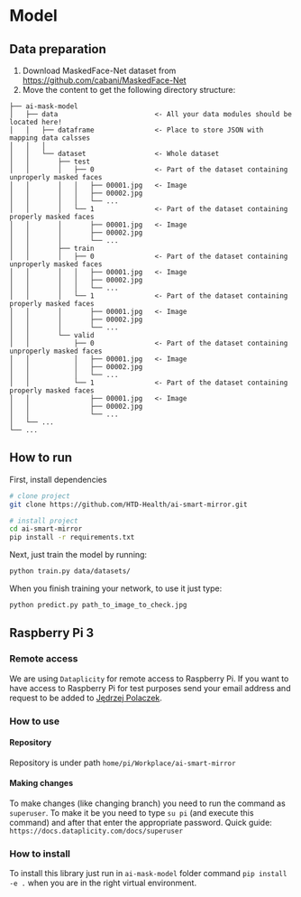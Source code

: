 # Model

## Data preparation

1. Download MaskedFace-Net dataset from https://github.com/cabani/MaskedFace-Net
2. Move the content to get the following directory structure:

```
├── ai-mask-model
│   ├── data                        <- All your data modules should be located here!
│   │   ├── dataframe               <- Place to store JSON with mapping data calsses
│   │   │
│   │   └── dataset                 <- Whole dataset
│   │       ├── test                
│   │       │   ├── 0               <- Part of the dataset containing unproperly masked faces
│   │       │   │   ├── 00001.jpg   <- Image
│   │       │   │   ├── 00002.jpg
│   │       │   │   └── ...
│   │       │   └── 1               <- Part of the dataset containing properly masked faces
│   │       │       ├── 00001.jpg   <- Image
│   │       │       ├── 00002.jpg
│   │       │       └── ...
│   │       ├── train
│   │       │   ├── 0               <- Part of the dataset containing unproperly masked faces
│   │       │   │   ├── 00001.jpg   <- Image
│   │       │   │   ├── 00002.jpg
│   │       │   │   └── ...
│   │       │   └── 1               <- Part of the dataset containing properly masked faces
│   │       │       ├── 00001.jpg   <- Image
│   │       │       ├── 00002.jpg
│   │       │       └── ...
│   │       └── valid
│   │           ├── 0               <- Part of the dataset containing unproperly masked faces
│   │           │   ├── 00001.jpg   <- Image
│   │           │   ├── 00002.jpg
│   │           │   └── ...
│   │           └── 1               <- Part of the dataset containing properly masked faces
│   │               ├── 00001.jpg   <- Image
│   │               ├── 00002.jpg
│   │               └── ...
│   └── ...
└── ...

```

## How to run

First, install dependencies

```bash
# clone project
git clone https://github.com/HTD-Health/ai-smart-mirror.git

# install project
cd ai-smart-mirror
pip install -r requirements.txt
```

Next, just train the model by running:

```bash
python train.py data/datasets/
```

When you finish training your network, to use it just type:

```bash
python predict.py path_to_image_to_check.jpg
```

## Raspberry Pi 3

### Remote access

We are using `Dataplicity` for remote access to Raspberry Pi.
If you want to have access to Raspberry Pi for test purposes send your email address and request to be added to [Jędrzej Polaczek](https://github.com/jedrzejpolaczek).

### How to use

#### Repository

Repository is under path `home/pi/Workplace/ai-smart-mirror`

#### Making changes

To make changes (like changing branch) you need to run the command as `superuser`.
To make it be you need to type `su pi` (and execute this command) and after that enter the appropriate password.
Quick guide: `https://docs.dataplicity.com/docs/superuser`

### How to install
To install this library just run in `ai-mask-model` folder command `pip install -e .` when you are in the right virtual environment.